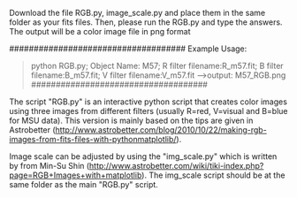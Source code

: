 Download the file RGB.py, image_scale.py and place them in the same folder as your fits files. 
Then, please run the RGB.py and type the answers. The output will be a color image file in png format

####################################
Example Usage: 

 > python RGB.py; Object Name: M57;  R filter filename:R_m57.fit; B filter filename:B_m57.fit;  V filter filename:V_m57.fit
 -->output: M57_RGB.png
####################################

The script "RGB.py" is an interactive python script that creates color images using three images from different filters (usually R=red, V=visual and B=blue for MSU data). 
This version is mainly based on the tips are given in Astrobetter (http://www.astrobetter.com/blog/2010/10/22/making-rgb-images-from-fits-files-with-pythonmatplotlib/). 

Image scale can be adjusted by using the "img_scale.py"  which is written by from Min-Su Shin (http://www.astrobetter.com/wiki/tiki-index.php?page=RGB+Images+with+matplotlib).  The img_scale script should be at the same folder as the main "RGB.py" script.
